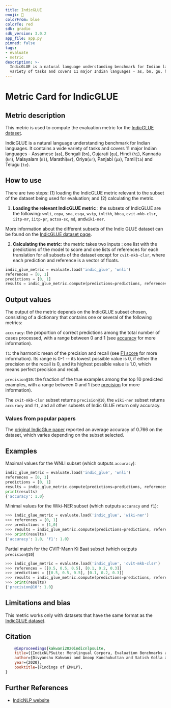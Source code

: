 ```yaml
---
title: IndicGLUE
emoji: 🤗 
colorFrom: blue
colorTo: red
sdk: gradio
sdk_version: 3.0.2
app_file: app.py
pinned: false
tags:
- evaluate
- metric
description: >-
  IndicGLUE is a natural language understanding benchmark for Indian languages. It contains a wide
  variety of tasks and covers 11 major Indian languages - as, bn, gu, hi, kn, ml, mr, or, pa, ta, te.
---
```


# Metric Card for IndicGLUE

## Metric description
This metric is used to compute the evaluation metric for the [IndicGLUE dataset](https://huggingface.co/datasets/indic_glue). 

IndicGLUE is a natural language understanding benchmark for Indian languages. It contains a wide variety of tasks and covers 11 major Indian languages - Assamese (`as`), Bengali (`bn`), Gujarati (`gu`), Hindi (`hi`), Kannada (`kn`), Malayalam (`ml`), Marathi(`mr`), Oriya(`or`), Panjabi (`pa`), Tamil(`ta`) and Telugu (`te`).

## How to use 

There are two steps: (1) loading the IndicGLUE metric relevant to the subset of the dataset being used for evaluation; and (2) calculating the metric.

1. **Loading the relevant IndicGLUE metric** : the subsets of IndicGLUE are the following: `wnli`, `copa`, `sna`, `csqa`, `wstp`, `inltkh`, `bbca`, `cvit-mkb-clsr`, `iitp-mr`, `iitp-pr`, `actsa-sc`, `md`, and`wiki-ner`.

More information about the different subsets of the Indic GLUE dataset can be found on the [IndicGLUE dataset page](https://indicnlp.ai4bharat.org/indic-glue/).

2. **Calculating the metric**: the metric takes two inputs : one list with the predictions of the model to score and one lists of references for each translation for all subsets of the dataset except for `cvit-mkb-clsr`, where each prediction and reference is a vector of floats.

```python
indic_glue_metric = evaluate.load('indic_glue', 'wnli')  
references = [0, 1]
predictions = [0, 1]
results = indic_glue_metric.compute(predictions=predictions, references=references)
```
    
## Output values

The output of the metric depends on the IndicGLUE subset chosen, consisting of a dictionary that contains one or several of the following metrics:

`accuracy`: the proportion of correct predictions among the total number of cases processed, with a range between 0 and 1 (see [accuracy](https://huggingface.co/metrics/accuracy) for more information). 

`f1`: the harmonic mean of the precision and recall (see [F1 score](https://huggingface.co/metrics/f1) for more information). Its range is 0-1 -- its lowest possible value is 0, if either the precision or the recall is 0, and its highest possible value is 1.0, which means perfect precision and recall.

`precision@10`: the fraction of the true examples among the top 10 predicted examples, with a range between 0 and 1 (see [precision](https://huggingface.co/metrics/precision) for more information). 

The `cvit-mkb-clsr` subset returns `precision@10`, the `wiki-ner` subset returns `accuracy` and `f1`, and all other subsets of Indic GLUE return only accuracy. 

### Values from popular papers

The [original IndicGlue paper](https://aclanthology.org/2020.findings-emnlp.445.pdf) reported an average accuracy of 0.766 on the dataset, which varies depending on the subset selected.

## Examples 

Maximal values for the WNLI subset (which outputs `accuracy`):

```python
indic_glue_metric = evaluate.load('indic_glue', 'wnli') 
references = [0, 1]
predictions = [0, 1]
results = indic_glue_metric.compute(predictions=predictions, references=references)
print(results)
{'accuracy': 1.0}
```

Minimal values for the Wiki-NER subset (which outputs `accuracy` and `f1`):

```python
>>> indic_glue_metric = evaluate.load('indic_glue', 'wiki-ner')
>>> references = [0, 1]
>>> predictions = [1,0]
>>> results = indic_glue_metric.compute(predictions=predictions, references=references)
>>> print(results)
{'accuracy': 1.0, 'f1': 1.0}
```

Partial match for the CVIT-Mann Ki Baat subset (which outputs `precision@10`) 

```python
>>> indic_glue_metric = evaluate.load('indic_glue', 'cvit-mkb-clsr')
>>> references = [[0.5, 0.5, 0.5], [0.1, 0.2, 0.3]]
>>> predictions = [[0.5, 0.5, 0.5], [0.1, 0.2, 0.3]]
>>> results = indic_glue_metric.compute(predictions=predictions, references=references)
>>> print(results)
{'precision@10': 1.0}
```

## Limitations and bias
This metric works only with datasets that have the same format as the [IndicGLUE dataset](https://huggingface.co/datasets/glue).

## Citation

```bibtex
    @inproceedings{kakwani2020indicnlpsuite,
    title={{IndicNLPSuite: Monolingual Corpora, Evaluation Benchmarks and Pre-trained Multilingual Language Models for Indian Languages}},
    author={Divyanshu Kakwani and Anoop Kunchukuttan and Satish Golla and Gokul N.C. and Avik Bhattacharyya and Mitesh M. Khapra and Pratyush Kumar},
    year={2020},
    booktitle={Findings of EMNLP},
}
```
    
## Further References 
- [IndicNLP website](https://indicnlp.ai4bharat.org/home/)
